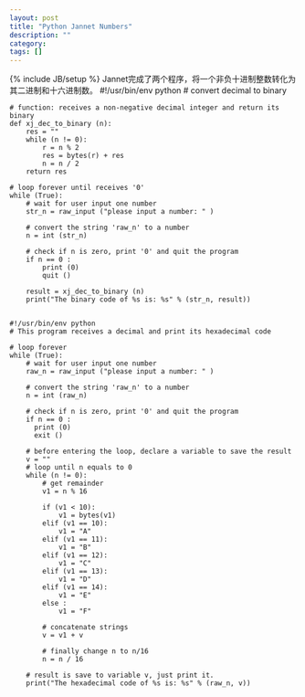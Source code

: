 ```yaml
---
layout: post
title: "Python Jannet Numbers"
description: ""
category: 
tags: []
---
```

{% include JB/setup %}
Jannet完成了两个程序，将一个非负十进制整数转化为其二进制和十六进制数。
    #!/usr/bin/env python
    # convert decimal to binary
    
    # function: receives a non-negative decimal integer and return its binary 
    def xj_dec_to_binary (n):
        res = ""
        while (n != 0):
            r = n % 2
            res = bytes(r) + res
            n = n / 2 
        return res
    
    # loop forever until receives '0'
    while (True):
        # wait for user input one number
        str_n = raw_input ("please input a number: " )
    
        # convert the string 'raw_n' to a number
        n = int (str_n)
    
        # check if n is zero, print '0' and quit the program
        if n == 0 :
            print (0)
            quit ()
    
        result = xj_dec_to_binary (n)
        print("The binary code of %s is: %s" % (str_n, result))


    #!/usr/bin/env python
    # This program receives a decimal and print its hexadecimal code
    
    # loop forever
    while (True):
        # wait for user input one number
        raw_n = raw_input ("please input a number: " )
    
        # convert the string 'raw_n' to a number
        n = int (raw_n)
    
        # check if n is zero, print '0' and quit the program
        if n == 0 :
          print (0)
          exit ()
    
        # before entering the loop, declare a variable to save the result
        v = ""
        # loop until n equals to 0
        while (n != 0):
            # get remainder
            v1 = n % 16
    
            if (v1 < 10):
                v1 = bytes(v1)
            elif (v1 == 10):
                v1 = "A"
            elif (v1 == 11):
                v1 = "B"
            elif (v1 == 12):
                v1 = "C"
            elif (v1 == 13):
                v1 = "D"
            elif (v1 == 14):
                v1 = "E"
            else :
                v1 = "F" 
    
            # concatenate strings
            v = v1 + v
    
            # finally change n to n/16
            n = n / 16 
    
        # result is save to variable v, just print it.
        print("The hexadecimal code of %s is: %s" % (raw_n, v))
